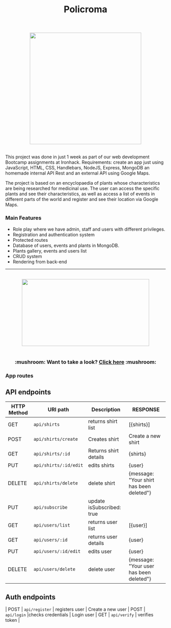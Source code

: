 <div id="title" align="center">
<h1>Policroma<h1>
</div>  

 <br>
  
<!--HEADER-->
<div id="header" align="center">
  <img src="https://media.giphy.com/media/3orif8pKLiSeJP0paw/giphy.gif" width="350" />
</div>
<br>

<!--DESCRIPTION-->
<p>
This project was done in just 1 week as part of our web development Bootcamp assignments at Ironhack. Requirements: create an app just using JavaScript, HTML, CSS, Handlebars, NodeJS, Express, MongoDB an homemade internal API Rest and an external API using Google Maps.
  
The project is based on an encyclopaedia of plants whose characteristics are being researched for medicinal use. The user can access the specific plants and see their characteristics, as well as access a list of events in different parts of the world and register and see their location via Google Maps.  
</p>
  
<!--MAIN FEATURES-->  
  <h3>Main Features</h3>
  
- Role play where we have admin, staff and users with different privileges.
- Registration and authentication system
- Protected routes
- Database of users, events and plants in MongoDB.  
- Plants gallery, events and users list
- CRUD system
- Rendering from back-end  

---
<br>
<!--LINK-->
<div id="link" align="center">
<img src="https://i.postimg.cc/cJfn2PQn/Portada-Trip-and-trip.jpg" width="400" height="210"/></a>
</div>

<br>

<h3 align="center">:mushroom: Want to take a look? <a href="https://trip-and-trip.herokuapp.com/plants">Click here</a> :mushroom: </h3>
  
  
 <h3>App routes</h3>

## API endpoints

| HTTP Method 	| URI path      	| Description                                    	| RESPONSE 	|
|-------------	|---------------	|------------------------------------------------	|---------	|
| GET         	| `api/shirts` 	| returns shirt list 	|  [{shirts}] 
| POST         	| `api/shirts/create` 	| Creates shirt 	|  Create a new shirt
| GET         	| `api/shirts/:id` 	| Returns shirt details	|  {shirts} 
| PUT         	| `api/shirts/:id/edit` 	|edits shirts 	|  {user} 
| DELETE        | `api/shirts/delete` | delete shirt | {message: "Your shirt has been deleted"}
| PUT           | `api/subscribe` | update isSubscribed: true | 
| GET         	| `api/users/list` 	| returns user list 	|  [{user}]
| GET         	| `api/users/:id` 	| returns user details	|  {user}
| PUT         	| `api/users/:id/edit` 	| edits user 	|  {user}
| DELETE        | `api/users/delete` | delete user | {message: "Your user has been deleted"}


## Auth endpoints

| POST         	| `api/register` 	| registers user 	|  Create a new user
| POST         	| `api/login` 	|checks credentials	|  Login user
| GET          | `api/verify` | verifies token | 

